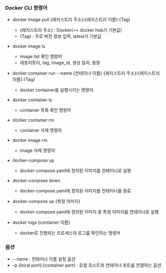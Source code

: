 ### Docker CLI 명령어

- docker image pull {레지스트리 주소}/{레지스트리 이름}:{Tag}
  - {레지스트리 주소} : Docker(== docker hub가 기본값)
  - {Tag} : 주로 버전 정보 입력, latest가 기본값

- docker image ls
  - image list 확인 명령어
  - 레포지토리, tag, image_id, 생성 일자, 용량

- docker container run --name {컨테이너 이름} {레지스트리 주소}/{레지스트리 이름}:{Tag}
  - docker container를 실행시키는 명령어

- docker container ls
  - container 목록 확인 명령어

- docker container rm
  - container 삭제 명령어

- docker image rm
  - image 삭제 명령어

- docker-compose up
  - docker-compose.yaml에 정의된 이미지를 컨테이너로 실행

- docker-compose down
  - docker-compose.yaml에 정의된 이미지를 컨테이너를 종료

- docker-compose up {특정 이미지}
  - docker-compose.yaml에 정의된 이미지 중 특정 이미지를 컨테이너로 실행

- docker logs {container 이름}
  - docker로 진행되는 프로세스의 로그를 확인하는 명령어

### 옵션
- --name : 컨테이너 이름 설정 옵션
- -p {local port}:{container port} : 로컬 호스트와 컨테이너 포트를 연결하는 옵션